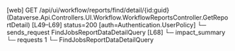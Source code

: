 [web] GET /api/ui/workflow/reports/find/detail/{id:guid}  (Dataverse.Api.Controllers.UI.Workflow.WorkflowReportsController.GetReportDetail)  [L49–L69] status=200 [auth=Authentication.UserPolicy]
  └─ sends_request FindJobsReportDataDetailQuery [L68]
  └─ impact_summary
    └─ requests 1
      └─ FindJobsReportDataDetailQuery

